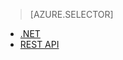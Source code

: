 > [AZURE.SELECTOR]
- [.NET](../articles/media-services/media-services-dotnet-connect-programmatically.md)
- [REST API](../articles/media-services/media-services-rest-connect-programmatically.md)

